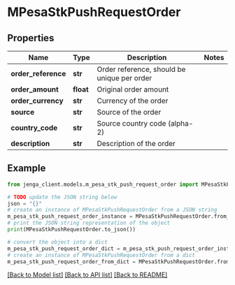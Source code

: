 # MPesaStkPushRequestOrder


## Properties

Name | Type | Description | Notes
------------ | ------------- | ------------- | -------------
**order_reference** | **str** | Order reference, should be unique per order | 
**order_amount** | **float** | Original order amount | 
**order_currency** | **str** | Currency of the order | 
**source** | **str** | Source of the order | 
**country_code** | **str** | Source country code (alpha-2) | 
**description** | **str** | Description of the order | 

## Example

```python
from jenga_client.models.m_pesa_stk_push_request_order import MPesaStkPushRequestOrder

# TODO update the JSON string below
json = "{}"
# create an instance of MPesaStkPushRequestOrder from a JSON string
m_pesa_stk_push_request_order_instance = MPesaStkPushRequestOrder.from_json(json)
# print the JSON string representation of the object
print(MPesaStkPushRequestOrder.to_json())

# convert the object into a dict
m_pesa_stk_push_request_order_dict = m_pesa_stk_push_request_order_instance.to_dict()
# create an instance of MPesaStkPushRequestOrder from a dict
m_pesa_stk_push_request_order_from_dict = MPesaStkPushRequestOrder.from_dict(m_pesa_stk_push_request_order_dict)
```
[[Back to Model list]](../README.md#documentation-for-models) [[Back to API list]](../README.md#documentation-for-api-endpoints) [[Back to README]](../README.md)


